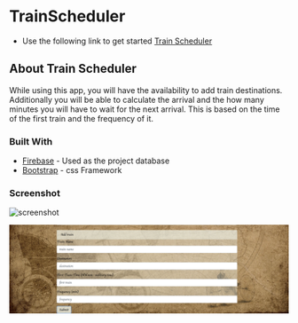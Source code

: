 # TrainScheduler

*  Use the following link to get started [Train Scheduler](https://victoriagoesplaces.github.io/TrainScheduler/)

## About Train Scheduler

While using this app, you will have the availability to add train destinations. Additionally you will be able to calculate the arrival and the how many minutes you will have to wait for the next arrival. This is based on the time of the first train and the frequency of it. 

### Built With
* [Firebase](https://firebase.google.com/) - Used as the project database
* [Bootstrap](http://materializecss.com/) - css Framework 

### Screenshot

![screenshot](assets/images/screenshot.png "Screenshot of app")

![screenshot](assets/images/screenshot1.png "Screenshot of app")